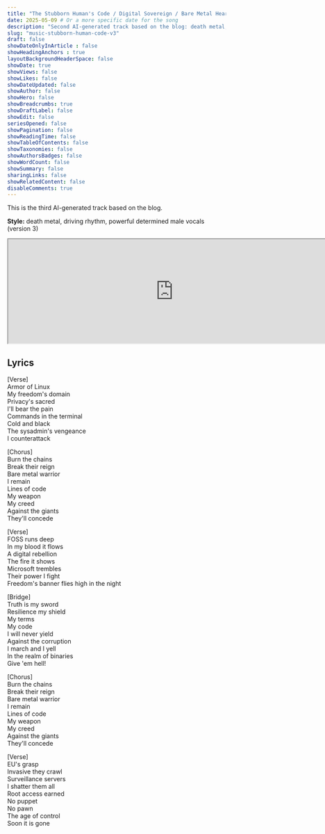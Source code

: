 ```yaml
---
title: "The Stubborn Human's Code / Digital Sovereign / Bare Metal Heart (Version 3)"
date: 2025-05-09 # Or a more specific date for the song
description: "Second AI-generated track based on the blog: death metal, driving rhythm, powerful determined male vocals (version 3)."
slug: "music-stubborn-human-code-v3"
draft: false
showDateOnlyInArticle : false
showHeadingAnchors : true
layoutBackgroundHeaderSpace: false
showDate: true
showViews: false
showLikes: false
showDateUpdated: false
showAuthor: false
showHero: false
showBreadcrumbs: true
showDraftLabel: false
showEdit: false
seriesOpened: false
showPagination: false
showReadingTime: false
showTableOfContents: false
showTaxonomies: false
showAuthorsBadges: false
showWordCount: false
showSummary: false
sharingLinks: false
showRelatedContent: false
disableComments: true
---
```


This is the third AI-generated track based on the blog.

**Style:** death metal, driving rhythm, powerful determined male vocals (version 3)

<iframe src="https://suno.com/embed/1ec5f368-8f49-4a1d-b33c-33cad0bce03a" width="760" height="240"><a href="https://suno.com/song/1ec5f368-8f49-4a1d-b33c-33cad0bce03a">Listen on Suno</a></iframe>

## Lyrics
[Verse]  
Armor of Linux  
My freedom's domain  
Privacy's sacred  
I'll bear the pain  
Commands in the terminal  
Cold and black  
The sysadmin's vengeance  
I counterattack  

[Chorus]  
Burn the chains  
Break their reign  
Bare metal warrior  
I remain  
Lines of code  
My weapon  
My creed  
Against the giants  
They'll concede  

[Verse]  
FOSS runs deep  
In my blood it flows  
A digital rebellion  
The fire it shows  
Microsoft trembles  
Their power I fight  
Freedom's banner flies high in the night  

[Bridge]  
Truth is my sword  
Resilience my shield  
My terms  
My code  
I will never yield  
Against the corruption  
I march and I yell  
In the realm of binaries  
Give 'em hell!  

[Chorus]  
Burn the chains  
Break their reign  
Bare metal warrior  
I remain  
Lines of code  
My weapon  
My creed  
Against the giants  
They'll concede  

[Verse]  
EU's grasp  
Invasive they crawl  
Surveillance servers  
I shatter them all  
Root access earned  
No puppet  
No pawn  
The age of control  
Soon it is gone  